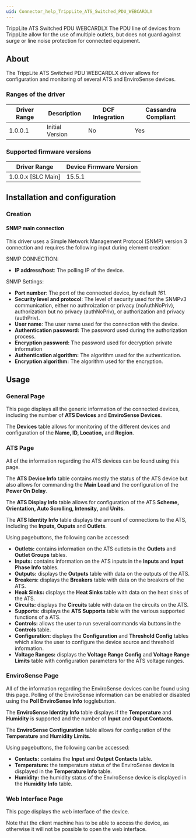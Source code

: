 ```yaml
---
uid: Connector_help_TrippLite_ATS_Switched_PDU_WEBCARDLX
---
```


TrippLite ATS Switched PDU WEBCARDLX
The PDU line of devices from TrippLite allow for the use of multiple outlets, but does not guard against surge or line noise protection for connected equipment.

## About

The TrippLite ATS Switched PDU WEBCARDLX driver allows for configuration and monitoring of several ATS and EnviroSense devices.

### Ranges of the driver

| **Driver Range** | **Description** | **DCF Integration** | **Cassandra Compliant** |
|------------------|-----------------|---------------------|-------------------------|
| 1.0.0.1          | Initial Version | No                  | Yes                     |

### Supported firmware versions

| **Driver Range**     | **Device Firmware Version** |
|----------------------|-----------------------------|
| 1.0.0.x \[SLC Main\] | 15.5.1                      |

## Installation and configuration

### Creation

#### SNMP main connection

This driver uses a Simple Network Management Protocol (SNMP) version 3 connection and requires the following input during element creation:

SNMP CONNECTION:

- **IP address/host**: The polling IP of the device.

SNMP Settings:

- **Port number**: The port of the connected device, by default *161*.
- **Security level and protocol**: The level of security used for the SNMPv3 communication, either no authroization or privacy (noAuthNoPriv), authorization but no privacy (authNoPriv), or authorization and privacy (authPriv).
- **User name**: The user name used for the connection with the device.
- **Authentication password:** The password used during the authorization process.
- **Encryption password:** The password used for decryption private information
- **Authentication algorithm:** The algorithm used for the authentication.
- **Encryption algorithm:** The algorithm used for the encryption.

## Usage

### General Page

This page displays all the generic information of the connected devices, including the number of **ATS Devices** and **EnviroSense Devices**.

The **Devices** table allows for monitoring of the different devices and configuration of the **Name, ID, Location,** and **Region**.

### ATS Page

All of the information regarding the ATS devices can be found using this page.

The **ATS** **Device Info** table contains mostly the status of the ATS device but also allows for commanding the **Main Load** and the configuration of the **Power On** **Delay**.

The ****ATS** Display Info** table allows for configuration of the ATS **Scheme, Orientation, Auto Scrolling, Intensity,** and **Units.**

The ****ATS** Identity Info** table displays the amount of connections to the ATS, including the **Inputs, Ouputs** and **Outlets**.

Using pagebuttons, the following can be accessed:

- **Outlets:** contains information on the ATS outlets in the **Outlets** and **Outlet Groups** tables.
- **Inputs:** contains information on the ATS inputs in the **Inputs** and **Input Phase Info** tables.
- **Outputs:** displays the **Outputs** table with data on the outputs of the ATS.
- **Breakers**: displays the **Breakers** table with data on the breakers of the ATS.
- **Heak Sinks:** displays the **Heat Sinks** table with data on the heat sinks of the ATS.
- **Circuits:** displays the **Circuits** table with data on the circuits on the ATS.
- **Supports:** displays the **ATS Supports** table with the various supported functions of a ATS.
- **Controls:** allows the user to run several commands via buttons in the **Controls** table.
- **Configuration:** displays the **Configuration** and **Threshold Config** tables which allow the user to configure the device source and threshold information.
- **Voltage Ranges:** displays the **Voltage Range Config** and **Voltage Range Limits** table with configuration parameters for the ATS voltage ranges.

### EnviroSense Page

All of the information regarding the EnviroSense devices can be found using this page. Polling of the EnviroSense information can be enabled or disabled using the **Poll EnviroSense Info** togglebutton.

The **EnviroSense Identity Info** table displays if the **Temperature** and **Humidity** is supported and the number of **Input** and **Ouput Contacts.**

The **EnviroSense Configuration** table allows for configuration of the **Temperature** and **Humidity Limits.**

Using pagebuttons, the following can be accessed:

- **Contacts:** contains the **Input** and **Output Contacts** table.
- **Temperature:** the temperature status of the EnviroSense device is displayed in the **Temperature Info** table.
- **Humidity:** the humidity status of the EnviroSense device is displayed in the **Humidity Info** table.

### Web Interface Page

This page displays the web interface of the device.

Note that the client machine has to be able to access the device, as otherwise it will not be possible to open the web interface.
